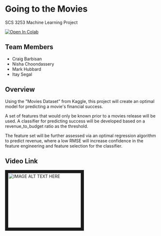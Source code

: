 # Going to the Movies
SCS 3253 Machine Learning Project

<a href="https://colab.research.google.com/github/itayse10/GoingToMovies/blob/master/Going_to_the_movies.ipynb">
  <img src="https://colab.research.google.com/assets/colab-badge.svg" alt="Open In Colab"/>
</a>

## Team Members   
* Craig Barbisan
* Nisha Choondassery
* Mark Hubbard
* Itay Segal

## Overview
Using the "Movies Dataset" from Kaggle, this project will create an optimal model for predicting a movie's financial success.

A set of features that would only be known prior to a movies release will be used. A classifier for predicting success will be developed based on a revenue_to_budget ratio as the threshold.

The feature set will be further assessed via an optimal regression algorithm to predict revenue, where a low RMSE will increase confidence in the feature engineering and feature selection for the classifier.

## Video Link
<a href="http://www.youtube.com/watch?feature=player_embedded&v=c1TbyxPeM4Y
" target="_blank"><img src="https://archive.org/download/poster-collage/poster-collage.jpg" 
alt="IMAGE ALT TEXT HERE" width="240" height="180" border="10" /></a>
